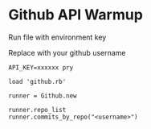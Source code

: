 <!-- Andrea A -->
# Github API Warmup

Run file with environment key

Replace <username> with your github username

```
API_KEY=xxxxxx pry

load 'github.rb'

runner = Github.new

runner.repo_list
runner.commits_by_repo("<username>")

```
